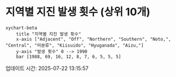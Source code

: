 # 지역별 지진 발생 횟수 (상위 10개)

```mermaid
xychart-beta
    title "지역별 지진 발생 횟수"
    x-axis ["Adjacent", "Off", "Northern", "Southern", "Noto,", "Central", "미분류", "Kiisuido", "Hyuganada", "Aizu,"]
    y-axis "발생 횟수" 0 --> 1990
    bar [1988, 69, 16, 12, 8, 7, 6, 5, 5, 5]
```

업데이트 시간: 2025-07-22 13:15:57
